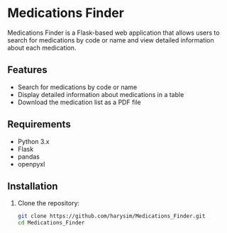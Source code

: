 # Medications Finder

Medications Finder is a Flask-based web application that allows users to search for medications by code or name and view detailed information about each medication. 

## Features

- Search for medications by code or name
- Display detailed information about medications in a table
- Download the medication list as a PDF file

## Requirements

- Python 3.x
- Flask
- pandas
- openpyxl

## Installation

1. Clone the repository:
   ```sh
   git clone https://github.com/harysim/Medications_Finder.git
   cd Medications_Finder
